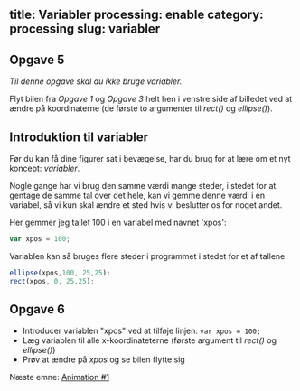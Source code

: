 title: Variabler
processing: enable
category: processing
slug: variabler
---

Opgave 5
--------
*Til denne opgave skal du ikke bruge variabler.*

Flyt bilen fra *Opgave 1* og *Opgave 3* helt hen i venstre side af
 billedet ved at ændre på koordinaterne (de første to argumenter til
 *rect()* og *ellipse()*).

<script type="application/processing" data-processing-target="moveCarLeft">
  noLoop();
  size(400, 200);
  background(255);
  var y = 30+height/2;
  noStroke();
  fill(200,0,0);
  rect(40, y-50, 100, 50);
  rect(0, y-20, 200, 25);
  fill(0,0,0);
  ellipse(40, y, 25, 25);
  ellipse(140, y, 25, 25);
</script>
<canvas id="moveCarLeft" class="processing-example-canvas"></canvas>

Introduktion til variabler
--------------------------
Før du kan få dine figurer sat i bevægelse, har du brug for at lære om
et nyt koncept: *variabler*.

Nogle gange har vi brug den samme værdi mange steder, i stedet for at
gentage de samme tal over det hele, kan vi gemme denne værdi i en
variabel, så vi kun skal ændre et sted hvis vi beslutter os for noget
andet.

Her gemmer jeg tallet 100 i en variabel med navnet 'xpos':

```javascript
var xpos = 100;
```

Variablen kan så bruges flere steder i programmet i stedet for et af
tallene:

```javascript
ellipse(xpos,100, 25,25);
rect(xpos, 0, 25,25);
```

Opgave 6
--------

 * Introducer variablen "xpos" ved at tilføje linjen: ``var xpos = 100;``
 * Læg variablen til alle x-koordinateterne (første argument til
   *rect()* og *ellipse()*)
 * Prøv at ændre på *xpos* og se bilen flytte sig

<script type="application/processing" data-processing-target="moveWithVar">
  noLoop();
  size(400, 200);
  background(255);
  var y = 30+height/2;
  noStroke();
  fill(200,0,0);
  rect(240, y-50, 100, 50);
  rect(200, y-20, 200, 25);
  fill(0,0,0);
  ellipse(240, y, 25, 25);
  ellipse(340, y, 25, 25);
</script>
<canvas id="moveWithVar" class="processing-example-canvas"></canvas>

<div class="next">
Næste emne: <a href="processing/animation-1.html">Animation #1</a>
</div>
